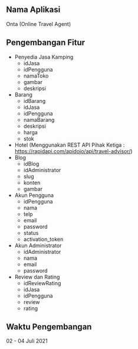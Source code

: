 ## Nama Aplikasi
Onta (Online Travel Agent)
## Pengembangan Fitur
- Penyedia Jasa Kamping
  - idJasa
  - idPengguna
  - namaToko
  - gambar
  <!-- DATA NYA AMBIL DARI TABEL PENGGUNA -->
  <!-- - telp -->
  <!-- - email -->
  - deskripsi
- Barang
  - idBarang
  - idJasa
  - idPengguna
  - namaBarang
  - deskripsi
  - harga
  - stok
- Hotel (Menggunakan REST API Pihak Ketiga : https://rapidapi.com/apidojo/api/travel-advisor/)
- Blog
  - idBlog
  - idAdministrator
  - slug
  - konten
  - gambar
- Akun Pengguna
  - idPengguna
  - nama
  - telp
  - email
  - password
  - status
  - activation_token
- Akun Administrator
  - idAdministrator
  - nama
  - email
  - password
- Review dan Rating
  - idReviewRating
  - idJasa
  - idPengguna
  - review
  - rating
## Waktu Pengembangan
02 - 04 Juli 2021
